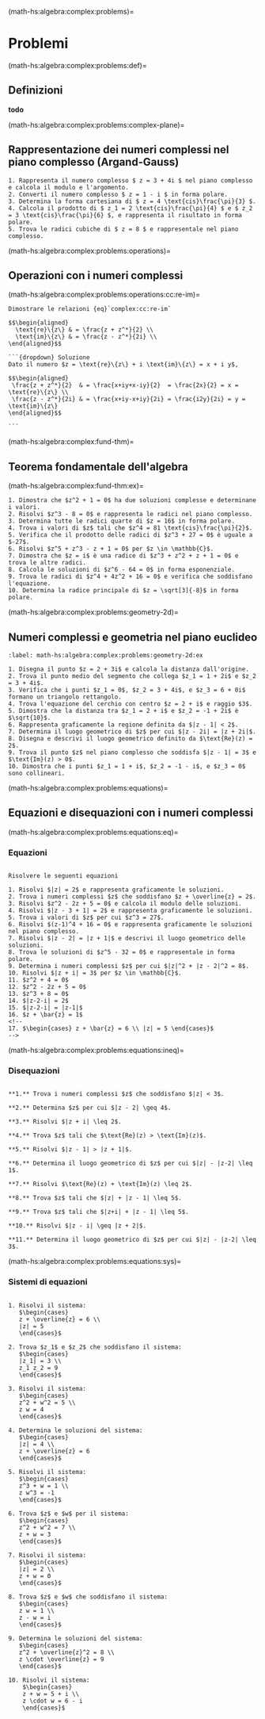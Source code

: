 (math-hs:algebra:complex:problems)=
# Problemi

(math-hs:algebra:complex:problems:def)=
## Definizioni
**todo**

(math-hs:algebra:complex:problems:complex-plane)=
## Rappresentazione dei numeri complessi nel piano complesso (Argand-Gauss)

```{exercise}
1. Rappresenta il numero complesso $ z = 3 + 4i $ nel piano complesso e calcola il modulo e l'argomento.
2. Converti il numero complesso $ z = 1 - i $ in forma polare.
3. Determina la forma cartesiana di $ z = 4 \text{cis}\frac{\pi}{3} $.
4. Calcola il prodotto di $ z_1 = 2 \text{cis}\frac{\pi}{4} $ e $ z_2 = 3 \text{cis}\frac{\pi}{6} $, e rappresenta il risultato in forma polare.
5. Trova le radici cubiche di $ z = 8 $ e rappresentale nel piano complesso.
```
<!--
**todo**
Enti geometrici nel piano complesso...
- rette, semipiano,..., circonferenze,...
-->

(math-hs:algebra:complex:problems:operations)=
## Operazioni con i numeri complessi
(math-hs:algebra:complex:problems:operations:cc:re-im)=
````{exercise} Parte reale e parte immaginaria
Dimostrare le relazioni {eq}`complex:cc:re-im`

$$\begin{aligned}
  \text{re}\{z\} & = \frac{z + z^*}{2} \\
  \text{im}\{z\} & = \frac{z - z^*}{2i} \\
\end{aligned}$$

```{dropdown} Soluzione
Dato il numero $z = \text{re}\{z\} + i \text{im}\{z\} = x + i y$,

$$\begin{aligned}
 \frac{z + z^*}{2}  & = \frac{x+iy+x-iy}{2}  = \frac{2x}{2} = x = \text{re}\{z\} \\
 \frac{z - z^*}{2i} & = \frac{x+iy-x+iy}{2i} = \frac{i2y}{2i} = y = \text{im}\{z\}
\end{aligned}$$

```

````

(math-hs:algebra:complex:fund-thm)=
## Teorema fondamentale dell'algebra

(math-hs:algebra:complex:fund-thm:ex)=
```{exercise}
1. Dimostra che $z^2 + 1 = 0$ ha due soluzioni complesse e determinane i valori.
2. Risolvi $z^3 - 8 = 0$ e rappresenta le radici nel piano complesso.
3. Determina tutte le radici quarte di $z = 16$ in forma polare.
4. Trova i valori di $z$ tali che $z^4 = 81 \text{cis}\frac{\pi}{2}$.
5. Verifica che il prodotto delle radici di $z^3 + 27 = 0$ è uguale a $-27$.
6. Risolvi $z^5 + z^3 - z + 1 = 0$ per $z \in \mathbb{C}$.
7. Dimostra che $z = i$ è una radice di $z^3 + z^2 + z + 1 = 0$ e trova le altre radici.
8. Calcola le soluzioni di $z^6 - 64 = 0$ in forma esponenziale.
9. Trova le radici di $z^4 + 4z^2 + 16 = 0$ e verifica che soddisfano l'equazione.
10. Determina la radice principale di $z = \sqrt[3]{-8}$ in forma polare.
```

(math-hs:algebra:complex:problems:geometry-2d)=
## Numeri complessi e geometria nel piano euclideo
```{exercise}
:label: math-hs:algebra:complex:problems:geometry-2d:ex

1. Disegna il punto $z = 2 + 3i$ e calcola la distanza dall'origine.
2. Trova il punto medio del segmento che collega $z_1 = 1 + 2i$ e $z_2 = 3 + 4i$.
3. Verifica che i punti $z_1 = 0$, $z_2 = 3 + 4i$, e $z_3 = 6 + 0i$ formano un triangolo rettangolo.
4. Trova l'equazione del cerchio con centro $z = 2 + i$ e raggio $3$.
5. Dimostra che la distanza tra $z_1 = 2 + i$ e $z_2 = -1 + 2i$ è $\sqrt{10}$.
6. Rappresenta graficamente la regione definita da $|z - 1| < 2$.
7. Determina il luogo geometrico di $z$ per cui $|z - 2i| = |z + 2i|$.
8. Disegna e descrivi il luogo geometrico definito da $\text{Re}(z) = 2$.
9. Trova il punto $z$ nel piano complesso che soddisfa $|z - 1| = 3$ e $\text{Im}(z) > 0$.
10. Dimostra che i punti $z_1 = 1 + i$, $z_2 = -1 - i$, e $z_3 = 0$ sono collineari.
```

(math-hs:algebra:complex:problems:equations)=
## Equazioni e disequazioni con i numeri complessi

(math-hs:algebra:complex:problems:equations:eq)=
### Equazioni
```{exercise} Equazioni

Risolvere le seguenti equazioni

1. Risolvi $|z| = 2$ e rappresenta graficamente le soluzioni.
2. Trova i numeri complessi $z$ che soddisfano $z + \overline{z} = 2$.
3. Risolvi $z^2 - 2z + 5 = 0$ e calcola il modulo delle soluzioni.
4. Risolvi $|z - 3 + 1| = 2$ e rappresenta graficamente le soluzioni.
5. Trova i valori di $z$ per cui $z^3 = 27$.
6. Risolvi $(z-1)^4 + 16 = 0$ e rappresenta graficamente le soluzioni nel piano complesso.
7. Risolvi $|z - 2| = |z + 1|$ e descrivi il luogo geometrico delle soluzioni.
8. Trova le soluzioni di $z^5 - 32 = 0$ e rappresentale in forma polare.
9. Determina i numeri complessi $z$ per cui $|z|^2 + |z - 2|^2 = 8$.
10. Risolvi $|z + i| = 3$ per $z \in \mathbb{C}$.
11. $z^2 + 4 = 0$
12. $z^2 - 2z + 5 = 0$
13. $z^3 + 8 = 0$
14. $|z-2-i| = 2$
15. $|z-2-i| = |z-1|$
16. $z + \bar{z} = 1$
<!--
17. $\begin{cases} z + \bar{z} = 6 \\ |z| = 5 \end{cases}$
-->
```

(math-hs:algebra:complex:problems:equations:ineq)=
### Disequazioni

```{exercise} Disequazioni

**1.** Trova i numeri complessi $z$ che soddisfano $|z| < 3$.

**2.** Determina $z$ per cui $|z - 2| \geq 4$.

**3.** Risolvi $|z + i| \leq 2$.

**4.** Trova $z$ tali che $\text{Re}(z) > \text{Im}(z)$.

**5.** Risolvi $|z - 1| > |z + 1|$.

**6.** Determina il luogo geometrico di $z$ per cui $|z| - |z-2| \leq 1$.

**7.** Risolvi $\text{Re}(z) + \text{Im}(z) \leq 2$.

**8.** Trova $z$ tali che $|z| + |z - 1| \leq 5$.

**9.** Trova $z$ tali che $|z+i| + |z - 1| \leq 5$.

**10.** Risolvi $|z - i| \geq |z + 2|$.

**11.** Determina il luogo geometrico di $z$ per cui $|z| - |z-2| \leq 3$.
```



(math-hs:algebra:complex:problems:equations:sys)=
### Sistemi di equazioni

```{exercise} Sistemi di equazioni

1. Risolvi il sistema:  
   $\begin{cases} 
   z + \overline{z} = 6 \\
   |z| = 5 
   \end{cases}$

2. Trova $z_1$ e $z_2$ che soddisfano il sistema:  
   $\begin{cases} 
   |z_1| = 3 \\
   z_1 z_2 = 9 
   \end{cases}$

3. Risolvi il sistema:  
   $\begin{cases} 
   z^2 + w^2 = 5 \\
   z w = 4 
   \end{cases}$

4. Determina le soluzioni del sistema:  
   $\begin{cases} 
   |z| = 4 \\
   z + \overline{z} = 6 
   \end{cases}$

5. Risolvi il sistema:  
   $\begin{cases} 
   z^3 + w = 1 \\
   z w^3 = -1 
   \end{cases}$

6. Trova $z$ e $w$ per il sistema:  
   $\begin{cases} 
   z^2 + w^2 = 7 \\
   z + w = 3 
   \end{cases}$

7. Risolvi il sistema:  
   $\begin{cases} 
   |z| = 2 \\
   z + w = 0 
   \end{cases}$

8. Trova $z$ e $w$ che soddisfano il sistema:  
   $\begin{cases} 
   z w = 1 \\
   z - w = i 
   \end{cases}$

9. Determina le soluzioni del sistema:  
   $\begin{cases} 
   z^2 + \overline{z}^2 = 8 \\
   z \cdot \overline{z} = 9 
   \end{cases}$

10. Risolvi il sistema:  
    $\begin{cases} 
    z + w = 5 + i \\
    z \cdot w = 6 - i 
    \end{cases}$
```

